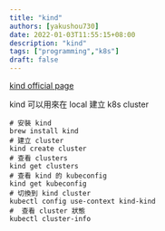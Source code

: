 ```yaml
---
title: "kind"
authors: [yakushou730]
date: 2022-01-03T11:55:15+08:00
description: "kind"
tags: ["programming","k8s"]
draft: false
---
```


[kind official page](https://kind.sigs.k8s.io/docs/user/quick-start/)

kind 可以用來在 local 建立 k8s cluster

```shell
# 安裝 kind
brew install kind
# 建立 cluster
kind create cluster
# 查看 clusters
kind get clusters
# 查看 kind 的 kubeconfig
kind get kubeconfig
# 切換到 kind cluster
kubectl config use-context kind-kind
#  查看 cluster 狀態
kubectl cluster-info
```
